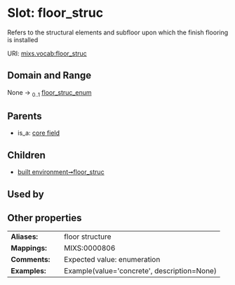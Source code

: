
# Slot: floor_struc


Refers to the structural elements and subfloor upon which the finish flooring is installed

URI: [mixs.vocab:floor_struc](https://w3id.org/mixs/vocab/floor_struc)


## Domain and Range

None &#8594;  <sub>0..1</sub> [floor_struc_enum](floor_struc_enum.md)

## Parents

 *  is_a: [core field](core_field.md)

## Children

 *  [built environment➞floor_struc](built_environment_floor_struc.md)

## Used by


## Other properties

|  |  |  |
| --- | --- | --- |
| **Aliases:** | | floor structure |
| **Mappings:** | | MIXS:0000806 |
| **Comments:** | | Expected value: enumeration |
| **Examples:** | | Example(value='concrete', description=None) |

